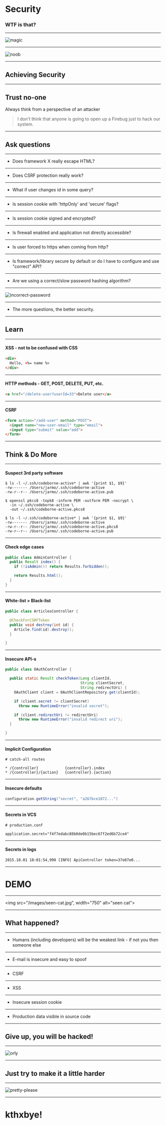 # Security

### WTF is that?

---

![magic](/images/magic.gif)

---

![noob](/images/n00b.jpg)

---

## Achieving Security

---

## Trust no-one 
Always think from a perspective of an attacker

> I don't think that anyone is going to open up a Firebug just to hack our system.

---

## Ask questions

----

* Does framework X really escape HTML?

----

* Does CSRF protection really work?

----

* What if user changes id in some query?

----

* Is session cookie with 'httpOnly' and 'secure' flags?

----

* Is session cookie signed and encrypted?

----

* Is firewall enabled and application not directly accessible?

----

* Is user forced to https when coming from http?

----

* Is framework/library secure by default or do I have to configure and use
  "correct" API?

----

* Are we using a correct/slow password hashing algorithm?

----


![incorrect-password](/images/incorrect-password.jpg)

----

* The more questions, the better security.

---

## Learn

----

#### XSS - not to be confused with CSS

```html
<div>
  Hello, <%= name %>
</div>
```

----

#### HTTP methods - GET, POST, DELETE, PUT, etc.

```html
<a href="/delete-user?userId=33">Delete user</a>
```

----

#### CSRF

```html
<form action="/add-user" method="POST">
  <input name="new-user-email" type="email">
  <input type="submit" value="add">
</form>
```

---

## Think & Do More

----

#### Suspect 3rd party software

```
$ ls -l ~/.ssh/codeborne-active* | awk '{print $1, $9}'
-rw------- /Users/jarmo/.ssh/codeborne-active
-rw-r--r-- /Users/jarmo/.ssh/codeborne-active.pub

$ openssl pkcs8 -topk8 -inform PEM -outform PEM -nocrypt \
  -in ~/.ssh/codeborne-active \
  -out ~/.ssh/codeborne-active.pkcs8

$ ls -l ~/.ssh/codeborne-active* | awk '{print $1, $9}'
-rw------- /Users/jarmo/.ssh/codeborne-active
-rw-r--r-- /Users/jarmo/.ssh/codeborne-active.pkcs8
-rw-r--r-- /Users/jarmo/.ssh/codeborne-active.pub
```

----

#### Check edge cases

```java
public class AdminController {
  public Result index() {
    if (!isAdmin()) return Results.forbidden();

    return Results.html();
  }
}
```

----

#### White-list > Black-list

```java
public class ArticlesController {

  @CheckForCSRFToken
  public void destroy(int id) {
    Article.find(id).destroy();
  }

}
```

----

#### Insecure API-s

```java
public class OAuthController {

  public static Result checkToken(Long clientId,
                                  String clientSecret,
                                  String redirectUri) {
    OAuthClient client = OAuthClientRepository.get(clientId);

    if (client.secret != clientSecret)
      throw new RuntimeError("invalid secret");

    if (client.redirectUri != redirectUri)
      throw new RuntimeError("invalid redirect uri");
  }

}
```

----

#### Implicit Configuration

```
# catch-all routes

* /{controller}            {controller}.index
* /{controller}/{action}   {controller}.{action}
```

----

#### Insecure defaults

```java
configuration.getString("secret", "a267bce1872...")
```

----

#### Secrets in VCS

```
# production.conf

application.secret="f4f7edabc88b0de0b15bec67f2ed6b72ce4"
```

----

#### Secrets in logs

```
2015.10.01 18:01:54,990 [INFO] ApiController token=37e07e0...
```

---

# DEMO

---

<img src="/images/seen-cat.jpg", width="750" alt="seen cat">

----

## What happened?

----

* Humans (including developers) will be the weakest link - if not you then someone else

----

* E-mail is insecure and easy to spoof

----

* CSRF

----

* XSS

----

* Insecure session cookie

----

* Production data visible in source code

---

## Give up, you will be hacked!

----

![orly](/images/orly.gif)

----

## Just try to make it a little harder

----

![pretty-please](/images/pretty-please.jpg)

---

# kthxbye!
